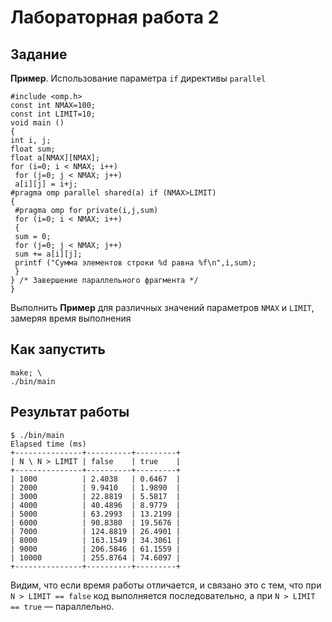 # Лабораторная работа 2

## Задание

**Пример**. Использование параметра `if` директивы `parallel`

```
#include <omp.h>
const int NMAX=100;
const int LIMIT=10;
void main ()
{
int i, j;
float sum;
float a[NMAX][NMAX];
for (i=0; i < NMAX; i++)
 for (j=0; j < NMAX; j++)
 a[i][j] = i+j;
#pragma omp parallel shared(a) if (NMAX>LIMIT)
{
 #pragma omp for private(i,j,sum)
 for (i=0; i < NMAX; i++)
 {
 sum = 0;
 for (j=0; j < NMAX; j++)
 sum += a[i][j];
 printf ("Сумма элементов строки %d равна %f\n",i,sum);
 }
} /* Завершение параллельного фрагмента */
}
```

Выполнить **Пример** для различных значений параметров `NMAX` и `LIMIT`, замеряя время
выполнения

## Как запустить

```
make; \
./bin/main
```

## Результат работы

```
$ ./bin/main
Elapsed time (ms)
+---------------+----------+---------+
| N \ N > LIMIT | false    | true    |
+---------------+----------+---------+
| 1000          | 2.4038   | 0.6467  |
| 2000          | 9.9410   | 1.9890  |
| 3000          | 22.8819  | 5.5817  |
| 4000          | 40.4896  | 8.9779  |
| 5000          | 63.2993  | 13.2199 |
| 6000          | 90.8380  | 19.5676 |
| 7000          | 124.8819 | 26.4901 |
| 8000          | 163.1549 | 34.3061 |
| 9000          | 206.5846 | 61.1559 |
| 10000         | 255.8764 | 74.6097 |
+---------------+----------+---------+
```

Видим, что если время работы отличается, и связано это с тем, что при `N > LIMIT == false` код выполняется последовательно, а при `N > LIMIT == true` — параллельно.
